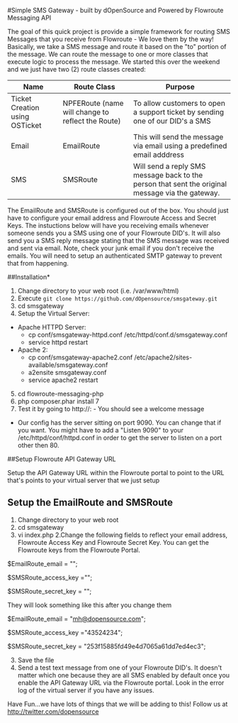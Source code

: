 #Simple SMS Gateway - built by dOpenSource and Powered by Flowroute Messaging API

The goal of this quick project is provide a simple framework for routing SMS Messages that you receive from Flowroute - We love them by the way!  Basically, we take a SMS message and route it based on the "to" portion of the message.  We can route the message to one or more classes that execute logic to process the message.  We started this over the weekend and we just have two (2) route classes created:

|Name | Route Class | Purpose|
|-----|-------------|--------|
Ticket Creation using OSTicket | NPFERoute (name will change to reflect the Route) | To allow customers to open a support ticket by sending one of our DID's a SMS
Email  | EmailRoute | This will send the message via email using a predefined email adddress
SMS  | SMSRoute | Will send a reply SMS message back to the person that sent the original message via the gateway.

The EmailRoute and SMSRoute is configured out of the box.  You should just have to configure your email address and Flowroute Access and Secret Keys.  The instuctions below will have you receiving emails whenever someone sends you a SMS using one of your Flowroute DID's.  It will also send you a SMS reply message stating that the SMS message was received and sent via email.  Note, check your junk email if you don't receive the emails.  You will need to setup an authenticated SMTP gateway to prevent that from happening.  

##Installation*

1. Change directory to your web root (i.e. /var/www/html)
2. Execute `git clone https://github.com/dOpensource/smsgateway.git`
3. cd smsgateway
4. Setup the Virtual Server:
  - Apache HTTPD Server: 
    - cp conf/smsgateway-httpd.conf /etc/httpd/conf.d/smsgateway.conf
    - service httpd restart 
  - Apache 2: 
    - cp conf/smsgateway-apache2.conf /etc/apache2/sites-available/smsgateway.conf
    - a2ensite smsgateway.conf
    - service apache2 restart
5. cd flowroute-messaging-php
6. php composer.phar install
7
8. Test it by going to http://<your server>:<port>  - You should see a welcome message

* Our config has the server sitting on port  9090.  You can change that if you want.  You might have to add a "Listen 9090" to your /etc/httpd/conf/httpd.conf in order to get the server to listen on a port other then 80.


##Setup Flowroute API Gateway URL

Setup the API Gateway URL within the Flowroute portal to point to the URL that's points to your virtual server that we just setup

## Setup the EmailRoute and SMSRoute 

1. Change directory to your web root
2. cd smsgateway
2. vi index.php
2.Change the following fields to reflect your email address, Flowroute Access Key and Flowroute Secret Key.  You can get the Flowroute keys from the Flowroute Portal.

$EmailRoute_email = "";

$SMSRoute_access_key ="";

$SMSRoute_secret_key = "";

They will look something like this after you change them

$EmailRoute_email = "mh@dopensource.com";

$SMSRoute_access_key ="43524234";

$SMSRoute_secret_key = "253f15885fd49e4d7065a61dd7ed4ec3";

3. Save the file
4. Send a test text message from one of your Flowroute DID's. It doesn't matter which one because they are all SMS enabled by default once you enable the API Gateway URL via the Flowroute portal.  Look in the error log of the virtual server if you have any issues.  

Have Fun...we have lots of things that we will be adding to this!  Follow us at http://twitter.com/dopensource
